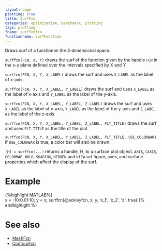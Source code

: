 ```yaml
---
layout: page
plotting: true
title: SurfFcn
categories: optimization, benchmark, plotting
tags: plotting
fname: surffcnfcn
functionname: SurfFunction
---
```

Draws surf of a functionon the 3-dimensional space.
 
`surffcn(FCN, X, Y)` draws the surf of the function given by the 
handle `FCN` in the x-y plane defined over the intervals specified by X 
and Y
 
`surffcn(FCN, X, Y, X_LABEL)` draws the surf and uses `X_LABEL` as the 
label of x-axis.

`surffcn(FCN, X, Y, X_LABEL, Y_LABEL)` draws the surf and uses 
`X_LABEL` as the label of x-axis and `Y_LABEL` as the label of the y-axis.

`surffcn(FCN, X, Y, X_LABEL, Y_LABEL, Z_LABEL)` draws the surf and 
uses `X_LABEL` as the label of x-axis, `Y_LABEL` as the label of the y-axis 
and `Z_LABEL` as the label of the z-axis.

`surffcn(FCN, X, Y, X_LABEL, Y_LABEL, Z_LABEL, PLT_TITLE)` draws the
surf and uses `PLT_TITLE` as the title of the plot. 

`surffcn(FCN, X, Y, X_LABEL, Y_LABEL, Z_LABEL, PLT_TITLE, USE_COLORBAR)`
if `USE_COLORBAR` is true, a color bar will also be drawn. 

`[H] = surffcn(...)` returns a handle, H, to a  surface plot object. 
`AXIS`, `CAXIS`, `COLORMAP`, `HOLD`, `SHADING`, `HIDDEN` and `VIEW` set figure,
axes, and surface properties which affect the display of the surf.

# Example
{%highlight MATLAB%}   
   x = -10:0.01:10;
   y = x; 
   surffcn(@ackleyfcn, x, y, 'x_1', 'x_2', 'z', true)
{% endhighlight %}

# See also 
* [MeshFcn]({{site.baseurl}}/benchmarkfcns/meshfcn)
* [ContourFcn]({{site.baseurl}}/benchmarkfcns/contourfcn)
